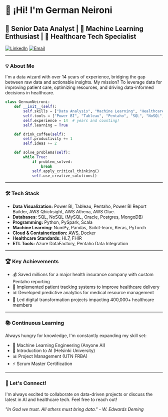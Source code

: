 # 👋 ¡Hi! I'm German Neironi

## 🚀 Senior Data Analyst | 🧠 Machine Learning Enthusiast | 🏥 Healthcare Tech Specialist

[![LinkedIn](https://img.shields.io/badge/LinkedIn-Connect-blue)](https://www.linkedin.com/in/gneironi/)
[![Email](https://img.shields.io/badge/Email-Contact-red)](mailto:g.neironi2@gmail.com)

---

### 💡 About Me

I'm a data wizard with over 14 years of experience, bridging the gap between raw data and actionable insights. My mission? To leverage data for improving patient care, optimizing resources, and driving data-informed decisions in healthcare.

```python
class GermanNeironi:
    def __init__(self):
        self.skills = ["Data Analysis", "Machine Learning", "Healthcare Interoperability"]
        self.tools = ["Power BI", "Tableau", "Pentaho", "SQL", "NoSQL", "Python"]
        self.experience = 14  # years and counting!
        self.learning = True

    def drink_coffee(self):
        self.productivity += 1
        self.ideas += 2

    def solve_problems(self):
        while True:
            if problem_solved:
                break
            self.apply_critical_thinking()
            self.use_creative_solutions()
```

---

### 🛠️ Tech Stack

- **Data Visualization:** Power BI, Tableau, Pentaho, Power BI Report Builder, AWS Qhicksight, AWS Athena, AWS Glue.
- **Databases:** SQL, NoSQL (MySQL, Oracle, Postgres, MongoDB)
- **Programming:** Python, PySpark, Scala
- **Machine Learning:** NumPy, Pandas, Scikit-learn, Keras, PyTorch
- **Cloud & Containerization:** AWS, Docker
- **Healthcare Standards:** HL7, FHIR
- **ETL Tools:** Azure DataFactory, Pentaho Data Integration

---

### 🏆 Key Achievements

- 💰 Saved millions for a major health insurance company with custom Pentaho reporting
- 🏥 Implemented patient tracking systems to improve healthcare delivery
- 📊 Developed predictive analytics for medical resource management
- 🚀 Led digital transformation projects impacting 400,000+ healthcare members

---

### 📚 Continuous Learning

Always hungry for knowledge, I'm constantly expanding my skill set:

- 🤖 Machine Learning Engineering (Anyone AI)
- 🧠 Introduction to AI (Helsinki University)
- 📊 Project Management (UTN FRBA)
- ⚡ Scrum Master Certification

---

### 🌟 Let's Connect!

I'm always excited to collaborate on data-driven projects or discuss the latest in AI and healthcare tech. Feel free to reach out!

*"In God we trust. All others must bring data." - W. Edwards Deming*
